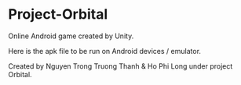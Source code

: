 # Project-Orbital

Online Android game created by Unity.

Here is the apk file to be run on Android devices / emulator.

Created by Nguyen Trong Truong Thanh & Ho Phi Long under project Orbital.
